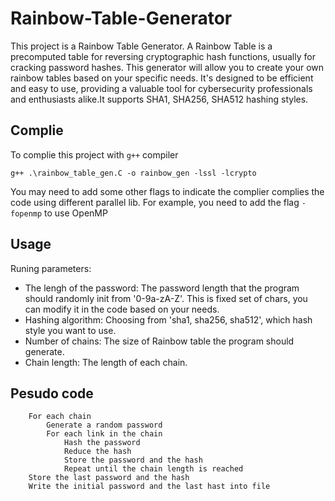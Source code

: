 # Rainbow-Table-Generator

This project is a Rainbow Table Generator. A Rainbow Table is a precomputed table for reversing cryptographic hash functions, usually for cracking password hashes. This generator will allow you to create your own rainbow tables based on your specific needs. It's designed to be efficient and easy to use, providing a valuable tool for cybersecurity professionals and enthusiasts alike.It supports SHA1, SHA256, SHA512 hashing styles.

## Complie
To complie this project with `g++` compiler
```
g++ .\rainbow_table_gen.C -o rainbow_gen -lssl -lcrypto
```
You may need to add some other flags to indicate the complier complies the code using different parallel lib. For example, you need to add the flag `-fopenmp` to use OpenMP

## Usage
Runing parameters:
- The lengh of the password: The password length that the program should randomly init from '0-9a-zA-Z'. This is fixed set of chars, you can modify it in the code based on your needs.
- Hashing algorithm: Choosing from 'sha1, sha256, sha512', which hash style you want to use.
- Number of chains: The size of Rainbow table the program should generate.
- Chain length: The length of each chain.

## Pesudo code
```
    For each chain
        Generate a random password
        For each link in the chain
            Hash the password
            Reduce the hash
            Store the password and the hash
            Repeat until the chain length is reached
    Store the last password and the hash
    Write the initial password and the last hast into file
```

